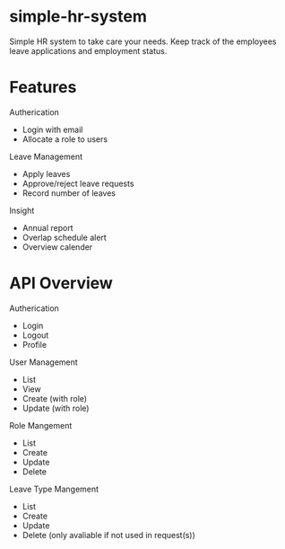 # simple-hr-system
Simple HR system to take care your needs.
Keep track of the employees leave applications and employment status.

# Features
Autherication
- Login with email
- Allocate a role to users

Leave Management
- Apply leaves
- Approve/reject leave requests
- Record number of leaves

Insight
- Annual report
- Overlap schedule alert
- Overview calender

# API Overview
Autherication
- Login
- Logout
- Profile

User Management
- List
- View
- Create (with role)
- Update (with role)

Role Mangement
- List
- Create
- Update
- Delete

Leave Type Mangement
- List
- Create
- Update
- Delete (only avaliable if not used in request(s))
